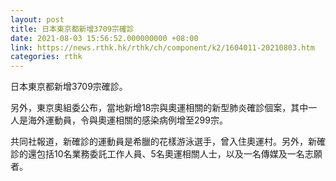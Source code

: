 ```yaml
---
layout: post
title: 日本東京都新增3709宗確診
date: 2021-08-03 15:56:52.000000000 +08:00
link: https://news.rthk.hk/rthk/ch/component/k2/1604011-20210803.htm
categories: rthk
---
```


日本東京都新增3709宗確診。

另外，東京奧組委公布，當地新增18宗與奧運相關的新型肺炎確診個案，其中一人是海外運動員，令與奧運相關的感染病例增至299宗。

共同社報道，新確診的運動員是希臘的花樣游泳選手，曾入住奧運村。另外，新確診的還包括10名業務委託工作人員、5名奧運相關人士，以及一名傳媒及一名志願者。
